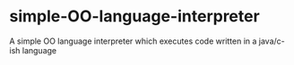 # simple-OO-language-interpreter
A simple OO language interpreter which executes code written in a java/c-ish language
